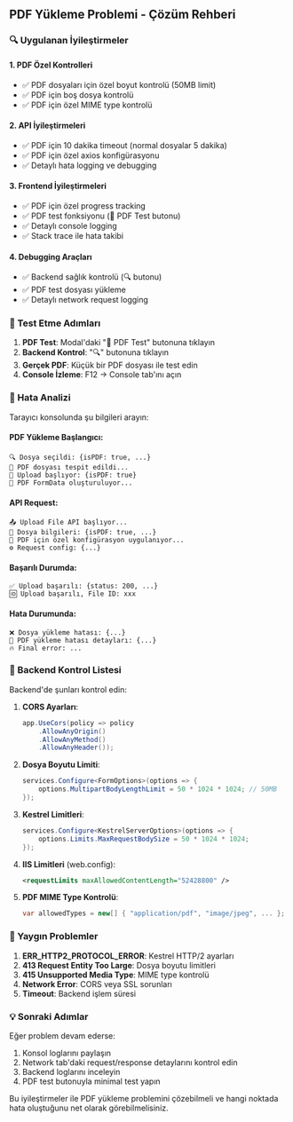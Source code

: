 ## PDF Yükleme Problemi - Çözüm Rehberi

### 🔍 Uygulanan İyileştirmeler

#### 1. **PDF Özel Kontrolleri**
- ✅ PDF dosyaları için özel boyut kontrolü (50MB limit)
- ✅ PDF için boş dosya kontrolü
- ✅ PDF için özel MIME type kontrolü

#### 2. **API İyileştirmeleri**
- ✅ PDF için 10 dakika timeout (normal dosyalar 5 dakika)
- ✅ PDF için özel axios konfigürasyonu
- ✅ Detaylı hata logging ve debugging

#### 3. **Frontend İyileştirmeleri**
- ✅ PDF için özel progress tracking
- ✅ PDF test fonksiyonu (🧪 PDF Test butonu)
- ✅ Detaylı console logging
- ✅ Stack trace ile hata takibi

#### 4. **Debugging Araçları**
- ✅ Backend sağlık kontrolü (🔍 butonu)
- ✅ PDF test dosyası yükleme
- ✅ Detaylı network request logging

### 🧪 Test Etme Adımları

1. **PDF Test**: Modal'daki "🧪 PDF Test" butonuna tıklayın
2. **Backend Kontrol**: "🔍" butonuna tıklayın
3. **Gerçek PDF**: Küçük bir PDF dosyası ile test edin
4. **Console İzleme**: F12 → Console tab'ını açın

### 🐛 Hata Analizi

Tarayıcı konsolunda şu bilgileri arayın:

#### PDF Yükleme Başlangıcı:
```
🔍 Dosya seçildi: {isPDF: true, ...}
📄 PDF dosyası tespit edildi...
🚀 Upload başlıyor: {isPDF: true}
📄 PDF FormData oluşturuluyor...
```

#### API Request:
```
📤 Upload File API başlıyor...
📁 Dosya bilgileri: {isPDF: true, ...}
📄 PDF için özel konfigürasyon uygulanıyor...
⚙️ Request config: {...}
```

#### Başarılı Durumda:
```
✅ Upload başarılı: {status: 200, ...}
🆔 Upload başarılı, File ID: xxx
```

#### Hata Durumunda:
```
❌ Dosya yükleme hatası: {...}
📄 PDF yükleme hatası detayları: {...}
🔥 Final error: ...
```

### 🔧 Backend Kontrol Listesi

Backend'de şunları kontrol edin:

1. **CORS Ayarları**:
   ```csharp
   app.UseCors(policy => policy
       .AllowAnyOrigin()
       .AllowAnyMethod()
       .AllowAnyHeader());
   ```

2. **Dosya Boyutu Limiti**:
   ```csharp
   services.Configure<FormOptions>(options => {
       options.MultipartBodyLengthLimit = 50 * 1024 * 1024; // 50MB
   });
   ```

3. **Kestrel Limitleri**:
   ```csharp
   services.Configure<KestrelServerOptions>(options => {
       options.Limits.MaxRequestBodySize = 50 * 1024 * 1024;
   });
   ```

4. **IIS Limitleri** (web.config):
   ```xml
   <requestLimits maxAllowedContentLength="52428800" />
   ```

5. **PDF MIME Type Kontrolü**:
   ```csharp
   var allowedTypes = new[] { "application/pdf", "image/jpeg", ... };
   ```

### 🚨 Yaygın Problemler

1. **ERR_HTTP2_PROTOCOL_ERROR**: Kestrel HTTP/2 ayarları
2. **413 Request Entity Too Large**: Dosya boyutu limitleri
3. **415 Unsupported Media Type**: MIME type kontrolü
4. **Network Error**: CORS veya SSL sorunları
5. **Timeout**: Backend işlem süresi

### 💡 Sonraki Adımlar

Eğer problem devam ederse:

1. Konsol loglarını paylaşın
2. Network tab'daki request/response detaylarını kontrol edin
3. Backend loglarını inceleyin
4. PDF test butonuyla minimal test yapın

Bu iyileştirmeler ile PDF yükleme problemini çözebilmeli ve hangi noktada hata oluştuğunu net olarak görebilmelisiniz.
